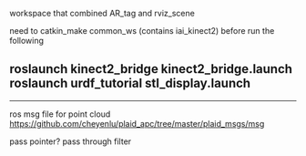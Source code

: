 workspace that combined AR_tag and rviz_scene



need to catkin_make common_ws (contains iai_kinect2) before run the following
 
roslaunch kinect2_bridge kinect2_bridge.launch
roslaunch urdf_tutorial stl_display.launch
------------------------------
------------------------------
ros msg file for point cloud 
https://github.com/cheyenlu/plaid_apc/tree/master/plaid_msgs/msg

pass pointer? pass through filter
